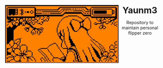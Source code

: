<header>
<img src="./.github/assets/animation.gif" alt="header picture" height="188" width="366" align="left">
<h1 style="display: inline">Yaunm3</h1>

Repository to maintain personal flipper zero

</header>
